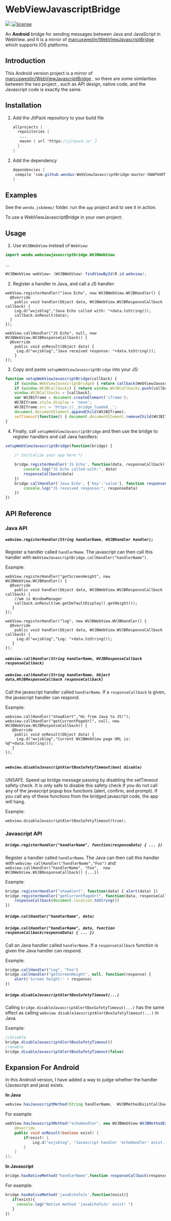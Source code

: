 WebViewJavascriptBridge
=======================

[![](https://jitpack.io/v/wendux/WebViewJavascriptBridge.svg)](https://jitpack.io/#wendux/WebViewJavascriptBridge)   [![license](https://img.shields.io/github/license/mashape/apistatus.svg)](https://opensource.org/licenses/mit-license.php) 


An  **Android**  bridge for sending messages between Java and JavaScript in WebView. and It is a mirror of [marcuswestin/WebViewJavascriptBridge](https://github.com/marcuswestin/WebViewJavascriptBridge) which supports IOS platforms.

Introduction
---------------

 This Android version project is a mirror of [marcuswestin/WebViewJavascriptBridge](https://github.com/marcuswestin/WebViewJavascriptBridge) ,  so there are some similarities between the two project , such as  API design, native code, and the Javascript code is exactly the same.

Installation 
------------------------

1. Add the JitPack repository to your build file

   ```java
   allprojects {
     repositories {
      ...
      maven { url 'https://jitpack.io' }
     }
   }
   ```

2. Add the dependency

   ```java
   dependencies {
   	compile 'com.github.wendux:WebViewJavascriptBridge:master-SNAPSHOT'
   }
   ```

Examples
--------

See the `wendu.jsbdemo/` folder. run the `app` project and to see it in action.

To use a WebViewJavascriptBridge in your own project:

Usage
-----

1) Use `WVJBWebView` instead of `WebView`:

```java
import wendu.webviewjavascriptbridge.WVJBWebView
```

...

```java
WVJBWebView webView= (WVJBWebView) findViewById(R.id.webview);
```

2) Register a handler in Java, and call a JS handler:

```objc
webView.registerHandler("Java Echo", new WVJBWebView.WVJBHandler() {
  @Override
    public void handler(Object data, WVJBWebView.WVJBResponseCallback callback) {
    Log.d("wvjsblog","Java Echo called with: "+data.toString());
    callback.onResult(data);
  }
});

webView.callHandler("JS Echo", null, new WVJBWebView.WVJBResponseCallback() {
  @Override
    public void onResult(Object data) {
     Log.d("wvjsblog","Java received response: "+data.toString());
    }
});
```

3) Copy and paste `setupWebViewJavascriptBridge` into your JS:
​	
```javascript
function setupWebViewJavascriptBridge(callback) {
	if (window.WebViewJavascriptBridge) { return callback(WebViewJavascriptBridge); }
	if (window.WVJBCallbacks) { return window.WVJBCallbacks.push(callback); }
	window.WVJBCallbacks = [callback];
	var WVJBIframe = document.createElement('iframe');
	WVJBIframe.style.display = 'none';
	WVJBIframe.src = 'https://__bridge_loaded__';
	document.documentElement.appendChild(WVJBIframe);
	setTimeout(function() { document.documentElement.removeChild(WVJBIframe) }, 0)
}
```

4) Finally, call `setupWebViewJavascriptBridge` and then use the bridge to register handlers and call Java handlers:

```javascript
setupWebViewJavascriptBridge(function(bridge) {
	
	/* Initialize your app here */

	bridge.registerHandler('JS Echo', function(data, responseCallback) {
		console.log("JS Echo called with:", data)
		responseCallback(data)
	})
	bridge.callHandler('Java Echo', {'key':'value'}, function responseCallback(responseData) {
		console.log("JS received response:", responseData)
	})
})
```

API Reference
-------------

### Java API


##### `webview.registerHandler(String handlerName, WVJBHandler handler);`


Register a handler called `handlerName`. The javascript can then call this handler with `WebViewJavascriptBridge.callHandler("handlerName")`.

Example:

```objc
webView.registerHandler("getScreenHeight", new WVJBWebView.WVJBHandler() {
  @Override
    public void handler(Object data, WVJBWebView.WVJBResponseCallback callback) {
    //wm is WindowManager
    callback.onResult(wm.getDefaultDisplay().getHeight());
   }
});

webView.registerHandler("log", new WVJBWebView.WVJBHandler() {
  @Override
    public void handler(Object data, WVJBWebView.WVJBResponseCallback callback) {
     Log.d("wvjsblog","Log: "+data.toString());
   }
});
```

##### `webview.callHandler(String handlerName, WVJBResponseCallback responseCallback)`

##### `webview.callHandler(String handlerName, Object data,WVJBResponseCallback responseCallback)`

Call the javascript handler called `handlerName`. If a `responseCallback`  is given, the javascript handler can respond.

Example:

```objc
webview.callHandler("showAlert","Hi from Java to JS!");
webview.callHandler("getCurrentPageUrl", null, new WVJBWebView.WVJBResponseCallback() {
   @Override
    public void onResult(Object data) {
     Log.d("wvjsblog","Current WVJBWebView page URL is: %@"+data.toString());
   }
});
                  
```

##### `webview.disableJavascriptAlertBoxSafetyTimeout(bool disable)`

UNSAFE. Speed up bridge message passing by disabling the setTimeout safety check. It is only safe to disable this safety check if you do not call any of the javascript popup box functions (alert, confirm, and prompt). If you call any of these functions from the bridged javascript code, the app will hang.

Example:

	webview.disableJavascriptAlertBoxSafetyTimeout(true);



### Javascript API

##### `bridge.registerHandler("handlerName", function(responseData) { ... })`

Register a handler called `handlerName`. The Java can then call this handler with `webview callHandler("handlerName","Foo")` and `webview.callHandler("handlerName", "Foo",  new WVJBWebView.WVJBResponseCallback() {...})`

Example:

```javascript
bridge.registerHandler("showAlert", function(data) { alert(data) })
bridge.registerHandler("getCurrentPageUrl", function(data, responseCallback) {
	responseCallback(document.location.toString())
})
```


##### `bridge.callHandler("handlerName", data)`
##### `bridge.callHandler("handlerName", data, function responseCallback(responseData) { ... })`

Call an Java handler called `handlerName`. If a `responseCallback` function is given the Java handler can respond.

Example:

```javascript
bridge.callHandler("Log", "Foo")
bridge.callHandler("getScreenHeight", null, function(response) {
	alert('Screen height:' + response)
})
```


##### `bridge.disableJavascriptAlertBoxSafetyTimeout(...)`

Calling `bridge.disableJavascriptAlertBoxSafetyTimeout(...)` has the same effect as calling `webview disableJavscriptAlertBoxSafetyTimeout(...)` in Java.

Example:

```javascript
//disable
bridge.disableJavascriptAlertBoxSafetyTimeout()
//enable
bridge.disableJavascriptAlertBoxSafetyTimeout(false)
```



## Expansion For Android

In this Android version, I have added a way to judge whether the handler (Javascript and java) exists.

**In Java**

```java
webview.hasJavascriptMethod(String handlerName,  WVJBMethodExistCallback callback)
```
For example:

```java
webView.hasJavascriptMethod("echoHandler", new WVJBWebView.WVJBMethodExistCallback() {
    @Override
    public void onResult(boolean exist) {
        if(exist) {
            Log.d("wvjsblog", "Javascript handler 'echoHandler' exist. ");
        }
    }
});
```
**In Javascript**
```javascript
bridge.hasNativeMethod("handlerName",function responseCallback(responseData){...})
```
For example:

```javascript
bridge.hasNativeMethod('javaEchoToJs',function(exist){
   if(exist){
     console.log("Native method 'javaEchoToJs' exist! ")
   }
})
```